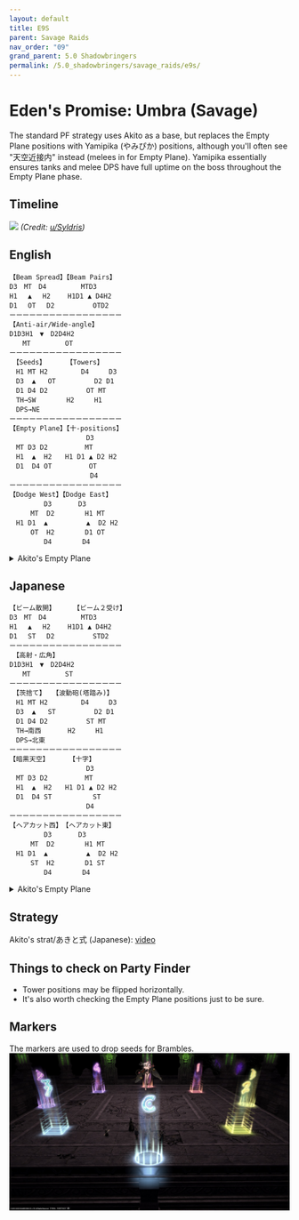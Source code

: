 ```yaml
---
layout: default
title: E9S
parent: Savage Raids
nav_order: "09"
grand_parent: 5.0 Shadowbringers
permalink: /5.0_shadowbringers/savage_raids/e9s/
---
```


# Eden's Promise: Umbra (Savage)

The standard PF strategy uses Akito as a base, but replaces the Empty Plane positions with Yamipika (やみぴか) positions, although you'll often see "天空近接内" instead (melees in for Empty Plane). Yamipika essentially ensures tanks and melee DPS have full uptime on the boss throughout the Empty Plane phase.

## Timeline

![](https://preview.redd.it/ngc2jw12ao661.png?width=3200&format=png&auto=webp&s=e12fc29480f9925ae0f8e4011814345e4a0b2759)
*(Credit: [u/Syldris](https://www.reddit.com/r/ffxiv/comments/kg9oko/e9s_timeline_image/))*

## English
```
【Beam Spread】【Beam Pairs】
D3　MT　D4　　　 　 MTD3
H1　 ▲　 H2　 　H1D1 ▲ D4H2
D1　 OT　 D2 　 　　 　OTD2
ーーーーーーーーーーーーーーーーー
【Anti-air/Wide-angle】
D1D3H1　▼　D2D4H2
　　MT　　　　  OT
ーーーーーーーーーーーーーーーーー
　【Seeds】　　　 【Towers】
　H1 MT H2　 　    D4　　　D3
　D3  ▲   OT　 　 　 　D2 D1
　D1 D4 D2　 　 　 　OT MT
　TH→SW 　　　　H2　　　H1
　DPS→NE
ーーーーーーーーーーーーーーーーー
【Empty Plane】【十-positions】
　　　　　　　　 　　　D3
　MT D3 D2　　 　　　MT
　H1  ▲  H2　　H1 D1 ▲ D2 H2
　D1  D4 OT　　　　　 OT
　　　　　　　　 　　　 D4
ーーーーーーーーーーーーーーーーー
【Dodge West】【Dodge East】
　　　　  D3　　　　D3
　　  MT  D2　　 　　H1 MT
　H1 D1  ▲　　  　　 ▲  D2 H2
　　  OT  H2　　 　　D1 OT
　　　　  D4　　 　　D4
```

<details>
<summary>Akito's Empty Plane</summary>

To replace Yamipika with Akito's original Empty Plane positions, swap in the following blocks. Note the melee positions in Empty Plane- they will disconnect from the boss when it comes to the 十-formation.

<div class="language-plaintext highlighter-rouge"><div class="highlight"><pre class="highlight">
<code>【Empty Plane】【十-positions】
　　　　　　　　 　　　D3
　H1 D3 MT　　 　　　MT
　D1  ▲  D2　　D1 H1 ▲ H2 D2
　OT  D4 H2　　　　　 OT
　　　　　　　　 　　　 D4
ーーーーーーーーーーーーーーーーー
【Dodge West】【Dodge East】
　　　　  D3　　　　D3
　　  MT  D2　　 　　H1 MT
　D1 H1  ▲　　  　　 ▲  H2 D2
　　  OT  H2　　 　　D1 OT
　　　　  D4　　 　　D4
</code></pre></div></div>

</details>

## Japanese
```
【ビーム散開】　 　 【ビーム２受け】
D3　MT　D4　　　 　 MTD3
H1　 ▲　 H2　 　H1D1 ▲ D4H2
D1　 ST　 D2 　 　　 　STD2
ーーーーーーーーーーーーーーーーー
　【高射・広角】
D1D3H1　▼　D2D4H2
　　MT　　　　  ST
ーーーーーーーーーーーーーーーーー
　【茨捨て】　　【波動砲(塔踏み)】
　H1 MT H2　 　    D4　　　D3
　D3  ▲   ST　 　 　 　D2 D1
　D1 D4 D2　 　 　 　ST MT
　TH→南西　　　　H2　　　H1
　DPS→北東
ーーーーーーーーーーーーーーーーー
【暗黒天空】　　　　【十字】
　　　　　　　　 　　　D3
　MT D3 D2　　 　　　MT
　H1  ▲  H2　　H1 D1 ▲ D2 H2
　D1  D4 ST　　　　　  ST
　　　　　　　　 　　　D4
ーーーーーーーーーーーーーーーーー
【ヘアカット西】　【ヘアカット東】
　　　　  D3　　　　D3
　　  MT  D2　　 　　H1 MT
　H1 D1  ▲　　  　　 ▲  D2 H2
　　  ST  H2　　 　　D1 ST
　　　　  D4　　 　　D4
```

<details>
<summary>Akito's Empty Plane</summary>

To replace Yamipika with Akito's original Empty Plane positions, swap in the following blocks. Note the melee positions in Empty Plane- they will disconnect from the boss when it comes to the 十-formation.

<div class="language-plaintext highlighter-rouge"><div class="highlight"><pre class="highlight">
<code>【暗黒天空】　　　　【十字】
　　　　　　　　 　　　D3
　H1 D3 MT　　 　　　MT
　D1  ▲  D2　　D1 H1 ▲ H2 D2
　ST  D4 H2　　　　　  ST
　　　　　　　　 　　　D4
ーーーーーーーーーーーーーーーーー
【ヘアカット西】　【ヘアカット東】
　　　　  D3　　　　D3
　　  MT  D2　　 　　H1 MT
　D1 H1  ▲　　  　　 ▲  H2 D2
　　  ST  H2　　 　　D1 ST
　　　　  D4　　 　　D4
</code></pre></div></div>

</details>

## Strategy

Akito's strat/あきと式 (Japanese): [video](https://youtu.be/FMJ2W5_MLW8)

## Things to check on Party Finder

- Tower positions may be flipped horizontally.
- It's also worth checking the Empty Plane positions just to be sure.

## Markers

The markers are used to drop seeds for Brambles.
![](images/markers.jpg)